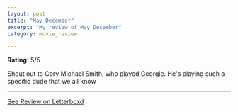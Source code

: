 ```yaml
---
layout: post
title: "May December"
excerpt: "My review of May December"
category: movie_review

---
```


**Rating:** 5/5

Shout out to Cory Michael Smith, who played Georgie. He's playing such a specific dude that we all know

<hr>

[See Review on Letterboxd](https://boxd.it/5t2NMX)
